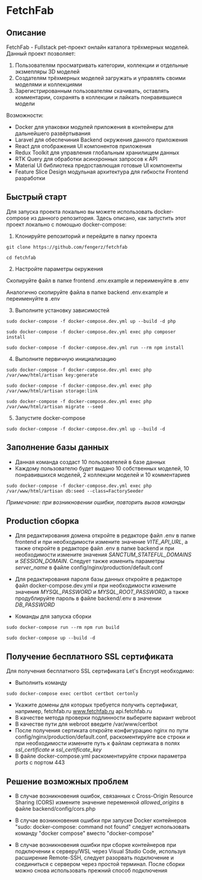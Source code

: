 # FetchFab

## Описание

FetchFab - Fullstack pet-проект онлайн каталога трёхмерных моделей. Данный проект позволяет:
1. Пользователям просматривать категории, коллекции и отдельные экзмепляры 3D моделей
2. Создателям трёхмерных моделей загружать и управлять своими моделями и коллекциями
3. Зарегистрированным пользователям скачивать, оставлять комментарии, сохранять в коллекции и лайкать понравившиеся модели

Возможности:
* Docker для упаковки модулей приложения в контейнеры для дальнейшего развёртывания
* Laravel для обеспечиния Backend окружения данного приложения
* React для отображения UI компонентов приложения
* Redux Toolkit для управления глобальным хранилищем данных
* RTK Query для обработки асинхронных запросов к API
* Material UI библиотека предоставлющая готовые UI компоненты
* Feature Slice Design модульная архитектура для гибкости Frontend разработки

## Быстрый старт

Для запуска проекта локально вы можете использовать docker-compose из данного репозитория. Здесь описано, как запустить этот проект локально с помощью docker-compose:

1. Клонируйте репозиторий и перейдите в папку проекта

`git clone https://github.com/fengerz/fetchfab`

`cd fetchfab`

2. Настройте параметры окружения

Скопируйте файл в папке frontend .env.example и переименуйте в .env

Аналогично скопируйте файла в папке backend .env.example и переименуйте в .env

3. Выполните установку зависимостей

`sudo docker-compose -f docker-compose.dev.yml up --build -d php`

`sudo docker-compose -f docker-compose.dev.yml exec php composer install`

`sudo docker-compose -f docker-compose.dev.yml run --rm npm install`

4. Выполните первичную инициализацию

`sudo docker-compose -f docker-compose.dev.yml exec php /var/www/html/artisan key:generate`

`sudo docker-compose -f docker-compose.dev.yml exec php /var/www/html/artisan storage:link`

`sudo docker-compose -f docker-compose.dev.yml exec php /var/www/html/artisan migrate --seed`

5. Запустите docker-compose

`sudo docker-compose -f docker-compose.dev.yml up --build -d`

## Заполнение базы данных

* Данная команда создаст 10 пользователей в базе данных
* Каждому пользователю будет выдано 10 собственных моделей, 10 понравившихся моделей, 2 коллекции моделей и 10 комментариев

`sudo docker-compose -f docker-compose.dev.yml exec php /var/www/html/artisan db:seed --class=FactorySeeder`

*Примечание: при возникновении ошибки, повторить вызов команды*

## Production сборка

* Для редактирования домена откройте в редакторе файл .env в папке frontend и при необходимости измените значение *VITE_API_URL*, а также откройте в редакторе файл .env в папке backend и при необходимости измените значения *SANCTUM_STATEFUL_DOMAINS* и *SESSION_DOMAIN*. Следует также изменить параметры *server_name* в файле config/nginx/production/default.conf

* Для редактирования пароля базы данных откройте в редакторе файл docker-compose.dev.yml и при необходимости измените значения  *MYSQL_PASSWORD* и *MYSQL_ROOT_PASSWORD*, а также продублируйте пароль в файле backend/.env в значении *DB_PASSWORD*

* Команды для запуска сборки

`sudo docker-compose run --rm npm run build`

`sudo docker-compose up --build -d`

## Получение бесплатного SSL сертификата

Для получения бесплатного SSL сертификата Let's Encrypt необходимо:

* Выполнить команду

`sudo docker-compose exec certbot certbot certonly`

* Укажите домены для которых требуется получить сертификат, например, fetchfab.ru www.fetchfab.ru api.fetchfab.ru
* В качестве метода проверки подлинности выберите вариант webroot
* В качестве пути для webroot введите /var/www/certbot
* После получения сертиката откройте конфигурацию nginx по пути config/nginx/production/default.conf, раскоментируйте все строки и при необходимости измените путь к файлам сертиката в полях *ssl_certificate* и *ssl_certificate_key*
* В файле docker-compose.yml раскоментируйте строки параметра *ports* с портом 443

## Решение возможных проблем

* В случае возникновения ошибок, связанных с Cross-Origin Resource Sharing (CORS) измените значение переменной *allowed_origins* в файле backend/config/cors.php

* В случае возникновения ошибки при запуске Docker контейнеров "sudo: docker-compose: command not found" следует использовать команду "docker compose" вместо "docker-compose"

* В случае возникновения ошибки при сборке контейнеров при подключении к серверу/WSL через Visual Studio Code, используя расширение Remote-SSH, следует разорвать подключение и соединиться с сервером через простой терминал. После сборки можно снова использовать прежний способ подключения